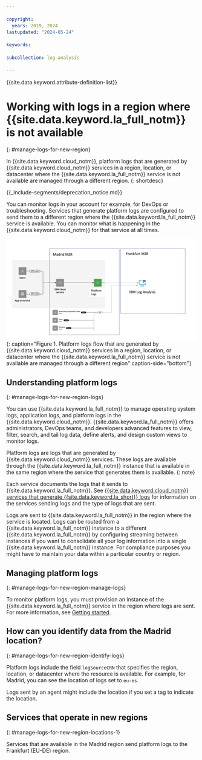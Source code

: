```yaml
---

copyright:
  years: 2019, 2024
lastupdated: "2024-05-24"

keywords:

subcollection: log-analysis

---
```


{{site.data.keyword.attribute-definition-list}}


# Working with logs in a region where {{site.data.keyword.la_full_notm}} is not available
{: #manage-logs-for-new-region}

In {{site.data.keyword.cloud_notm}}, platform logs that are generated by {{site.data.keyword.cloud_notm}} services in a region, location, or datacenter where the {{site.data.keyword.la_full_notm}} service is not available are managed through a different region.
{: shortdesc}

<!-- common deprecation notice -->
{{_include-segments/deprecation_notice.md}}

You can monitor logs in your account for example, for DevOps or troubleshooting. Services that generate platform logs are configured to send them to a different region where the {{site.data.keyword.la_full_notm}} service is available. You can monitor what is happening in the {{site.data.keyword.cloud_notm}} for that service at all times.

![Flow of logs between regions](images/logs-new-region-1.png "The {{site.data.keyword.la_full_notm}} service"){: caption="Figure 1. Platform logs flow that are generated by {{site.data.keyword.cloud_notm}} services in a region, location, or datacenter where the {{site.data.keyword.la_full_notm}} service is not available are managed through a different region" caption-side="bottom"}




## Understanding platform logs
{: #manage-logs-for-new-region-logs}

You can use {{site.data.keyword.la_full_notm}} to manage operating system logs, application logs, and platform logs in the {{site.data.keyword.cloud_notm}}. {{site.data.keyword.la_full_notm}} offers administrators, DevOps teams, and developers advanced features to view, filter, search, and tail log data, define alerts, and design custom views to monitor logs.

Platform logs are logs that are generated by {{site.data.keyword.cloud_notm}} services. These logs are available through the {{site.data.keyword.la_full_notm}} instance that is available in the same region where the service that generates them is available.
{: note}

Each service documents the logs that it sends to {{site.data.keyword.la_full_notm}}.  See [{{site.data.keyword.cloud_notm}} services that generate {{site.data.keyword.la_short}} logs](/docs/log-analysis?topic=log-analysis-cloud_services) for information on the services sending logs and the type of logs that are sent.

Logs are sent to {{site.data.keyword.la_full_notm}} in the region where the service is located. Logs can be routed from a {{site.data.keyword.la_full_notm}} instance to a different {{site.data.keyword.la_full_notm}} by configuring streaming between instances if you want to consolidate all your log information into a single {{site.data.keyword.la_full_notm}} instance. For compliance purposes you might have to maintain your data within a particular country or region.


## Managing platform logs
{: #manage-logs-for-new-region-manage-logs}

To monitor platform logs, you must provision an instance of the {{site.data.keyword.la_full_notm}} service in the region where logs are sent. For more information, see [Getting started](/docs/logs-tracker?topic=logs-tracker-getting-started).

## How can you identify data from the Madrid location?
{: #manage-logs-for-new-region-identify-logs}

Platform logs include the field `logSourceCRN` that specifies the region, location, or datacenter where the resource is available. For example, for Madrid, you can see the location of logs set to `eu-es`.

Logs sent by an agent might include the location if you set a tag to indicate the location.

## Services that operate in new regions
{: #manage-logs-for-new-region-locations-1}

Services that are available in the Madrid region send platform logs to the Frankfurt (EU-DE) region.
